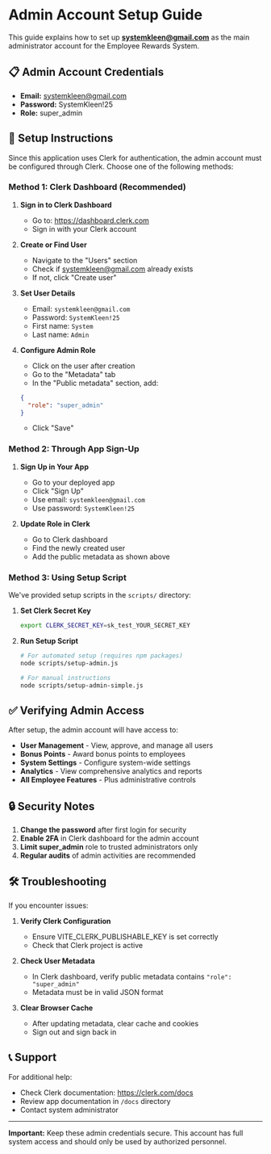 # Admin Account Setup Guide

This guide explains how to set up **systemkleen@gmail.com** as the main administrator account for the Employee Rewards System.

## 📋 Admin Account Credentials

- **Email:** systemkleen@gmail.com
- **Password:** SystemKleen!25
- **Role:** super_admin

## 🚀 Setup Instructions

Since this application uses Clerk for authentication, the admin account must be configured through Clerk. Choose one of the following methods:

### Method 1: Clerk Dashboard (Recommended)

1. **Sign in to Clerk Dashboard**
   - Go to: https://dashboard.clerk.com
   - Sign in with your Clerk account

2. **Create or Find User**
   - Navigate to the "Users" section
   - Check if systemkleen@gmail.com already exists
   - If not, click "Create user"

3. **Set User Details**
   - Email: `systemkleen@gmail.com`
   - Password: `SystemKleen!25`
   - First name: `System`
   - Last name: `Admin`

4. **Configure Admin Role**
   - Click on the user after creation
   - Go to the "Metadata" tab
   - In the "Public metadata" section, add:
   ```json
   {
     "role": "super_admin"
   }
   ```
   - Click "Save"

### Method 2: Through App Sign-Up

1. **Sign Up in Your App**
   - Go to your deployed app
   - Click "Sign Up"
   - Use email: `systemkleen@gmail.com`
   - Use password: `SystemKleen!25`

2. **Update Role in Clerk**
   - Go to Clerk dashboard
   - Find the newly created user
   - Add the public metadata as shown above

### Method 3: Using Setup Script

We've provided setup scripts in the `scripts/` directory:

1. **Set Clerk Secret Key**
   ```bash
   export CLERK_SECRET_KEY=sk_test_YOUR_SECRET_KEY
   ```

2. **Run Setup Script**
   ```bash
   # For automated setup (requires npm packages)
   node scripts/setup-admin.js
   
   # For manual instructions
   node scripts/setup-admin-simple.js
   ```

## ✅ Verifying Admin Access

After setup, the admin account will have access to:

- **User Management** - View, approve, and manage all users
- **Bonus Points** - Award bonus points to employees
- **System Settings** - Configure system-wide settings
- **Analytics** - View comprehensive analytics and reports
- **All Employee Features** - Plus administrative controls

## 🔒 Security Notes

1. **Change the password** after first login for security
2. **Enable 2FA** in Clerk dashboard for the admin account
3. **Limit super_admin** role to trusted administrators only
4. **Regular audits** of admin activities are recommended

## 🛠️ Troubleshooting

If you encounter issues:

1. **Verify Clerk Configuration**
   - Ensure VITE_CLERK_PUBLISHABLE_KEY is set correctly
   - Check that Clerk project is active

2. **Check User Metadata**
   - In Clerk dashboard, verify public metadata contains `"role": "super_admin"`
   - Metadata must be in valid JSON format

3. **Clear Browser Cache**
   - After updating metadata, clear cache and cookies
   - Sign out and sign back in

## 📞 Support

For additional help:
- Check Clerk documentation: https://clerk.com/docs
- Review app documentation in `/docs` directory
- Contact system administrator

---

**Important:** Keep these admin credentials secure. This account has full system access and should only be used by authorized personnel.